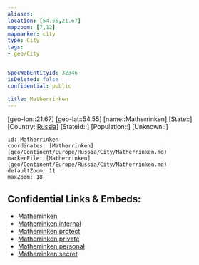 ```yaml
---
aliases: 
location: [54.55,21.67]
mapzoom: [7,12] 
mapmarker: city 
type: City
tags:
- geo/City


SpocWebEntityId: 32346
isDeleted: false
confidential: public

title: Matherrinken
---
```

[geo-lon::21.67]
[geo-lat::54.55]
[name::Matherrinken]
[State::]
[Country::[Russia](geo/Continent/Europe/Russia.md)]
[StateId::]
[Population::]
[Unknown::]


```leaflet
id: Matherrinken
coordinates: [Matherrinken](geo/Continent/Europe/Russia/City/Matherrinken.md)
markerFile: [Matherrinken](geo/Continent/Europe/Russia/City/Matherrinken.md)
defaultZoom: 11 
maxZoom: 18
```


## Confidential Links & Embeds: 
- [Matherrinken](../../../../../../_public/geo/Continent/Europe/Russia/City/Matherrinken.md) 
- [Matherrinken.internal](../../../../../../_internal/geo/Continent/Europe/Russia/City/Matherrinken.internal.md) 
- [Matherrinken.protect](../../../../../../_protect/geo/Continent/Europe/Russia/City/Matherrinken.protect.md) 
- [Matherrinken.private](../../../../../../_private/geo/Continent/Europe/Russia/City/Matherrinken.private.md) 
- [Matherrinken.personal](../../../../../../_personal/geo/Continent/Europe/Russia/City/Matherrinken.personal.md) 
- [Matherrinken.secret](../../../../../../_secret/geo/Continent/Europe/Russia/City/Matherrinken.secret.md) 

